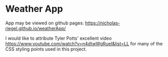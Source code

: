# Weather App

App may be viewed on github pages: https://nicholas-riegel.github.io/weatherApp/

I would like to attribute Tyler Potts' excellent video https://www.youtube.com/watch?v=n4dtwWgRueI&list=LL for many of the CSS styling points used in this project. 
